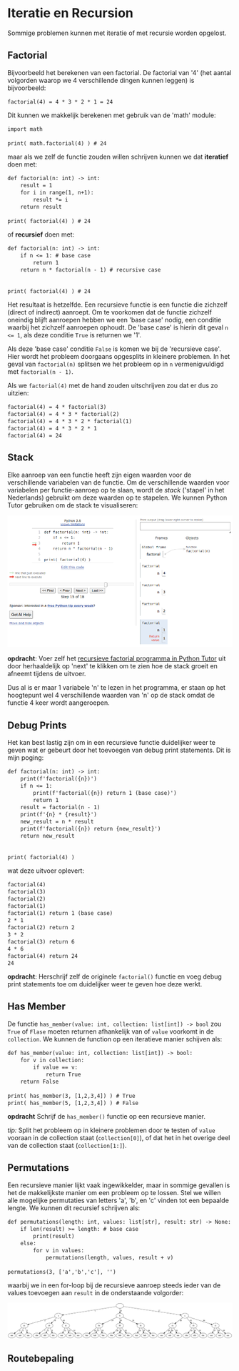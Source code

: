 # Iteratie en Recursion

Sommige problemen kunnen met iteratie of met recursie worden
opgelost.

## Factorial
Bijvoorbeeld het berekenen van een factorial. De factorial
van '4' (het aantal volgorden waarop we 4 verschillende dingen kunnen
leggen) is bijvoorbeeld:

```
factorial(4) = 4 * 3 * 2 * 1 = 24
```

Dit kunnen we makkelijk berekenen met gebruik van de 'math' module:

```
import math

print( math.factorial(4) ) # 24
```

maar als we zelf de functie zouden willen schrijven kunnen we dat
**iteratief** doen met:

```
def factorial(n: int) -> int:
    result = 1
    for i in range(1, n+1):
        result *= i
    return result

print( factorial(4) ) # 24
```

of **recursief** doen met:

```
def factorial(n: int) -> int:
    if n <= 1: # base case 
        return 1
    return n * factorial(n - 1) # recursive case


print( factorial(4) ) # 24
```

Het resultaat is hetzelfde. Een recursieve functie is een functie die
zichzelf (direct of indirect) aanroept. Om te voorkomen dat de functie
zichzelf oneindig blijft aanroepen hebben we een 'base case' nodig,
een conditie waarbij het zichzelf aanroepen ophoudt. De 'base case' is
hierin dit geval `n <= 1`, als deze conditie `True` is returnen we '1'.

Als deze 'base case' conditie `False` is komen we bij de 'recursieve
case'. Hier wordt het probleem doorgaans opgesplits in kleinere
problemen. In het geval van `factorial(n)` splitsen we het probleem op
in `n` vermenigvuldigd met `factorial(n - 1)`.

Als we `factorial(4)` met de hand zouden uitschrijven zou dat er dus
zo uitzien:

```
factorial(4) = 4 * factorial(3)
factorial(4) = 4 * 3 * factorial(2)
factorial(4) = 4 * 3 * 2 * factorial(1)
factorial(4) = 4 * 3 * 2 * 1
factorial(4) = 24
```

## Stack

Elke aanroep van een functie heeft zijn eigen waarden voor de
verschillende variabelen van de functie. Om de verschillende waarden
voor variabelen per functie-aanroep op te slaan, wordt de *stack*
('stapel' in het Nederlands) gebruikt om deze waarden op te
stapelen. We kunnen Python Tutor gebruiken om de stack te
visualiseren:

![python_tutor_stack.png](python_tutor_stack.png)

**opdracht**: Voer zelf het [recursieve factorial programma in Python Tutor](https://pythontutor.com/render.html#code=def%20factorial%28n%3A%20int%29%20-%3E%20int%3A%0A%20%20%20%20if%20n%20%3C%3D%201%3A%0A%20%20%20%20%20%20%20%20return%201%0A%20%20%20%20return%20n%20*%20factorial%28n%20-%201%29%0A%0Aprint%28%20factorial%284%29%20%29&cumulative=false&curInstr=14&heapPrimitives=nevernest&mode=display&origin=opt-frontend.js&py=3&rawInputLstJSON=%5B%5D&textReferences=false) uit door herhaaldelijk op 'next' te klikken om te zien hoe de stack groeit en afneemt tijdens de uitvoer.

Dus al is er maar 1 variabele 'n' te lezen in het programma, er staan
op het hoogtepunt wel 4 verschillende waarden van 'n' op de stack
omdat de functie 4 keer wordt aangeroepen.

## Debug Prints

Het kan best lastig zijn om in een recursieve functie duidelijker weer
te geven wat er gebeurt door het toevoegen van debug print
statements. Dit is mijn poging:

```
def factorial(n: int) -> int:
    print(f'factorial({n})')
    if n <= 1:
        print(f'factorial({n}) return 1 (base case)')
        return 1
    result = factorial(n - 1)
    print(f'{n} * {result}')
    new_result = n * result
    print(f'factorial({n}) return {new_result}')
    return new_result


print( factorial(4) )
```

wat deze uitvoer oplevert:

```
factorial(4)
factorial(3)
factorial(2)
factorial(1)
factorial(1) return 1 (base case)
2 * 1
factorial(2) return 2
3 * 2
factorial(3) return 6
4 * 6
factorial(4) return 24
24
```

**opdracht**: Herschrijf zelf de originele `factorial()` functie en
voeg debug print statements toe om duidelijker weer te geven hoe deze
werkt.


## Has Member

De functie `has_member(value: int, collection: list[int]) -> bool` zou
`True` of `Flase` moeten returnen afhankelijk van of `value` voorkomt
in de `collection`. We kunnen de function op een iteratieve manier
schijven als:

```
def has_member(value: int, collection: list[int]) -> bool:
    for v in collection:
        if value == v:
            return True
    return False

print( has_member(3, [1,2,3,4]) ) # True
print( has_member(5, [1,2,3,4]) ) # False
```

**opdracht** Schrijf de `has_member()` functie op een recursieve manier.

*tip:* Split het probleem op in kleinere problemen door te testen of
 `value` vooraan in de collection staat (`collection[0]`), of dat het
 in het overige deel van de collection staat (`collection[1:]`).

## Permutations

Een recursieve manier lijkt vaak ingewikkelder, maar in sommige
gevallen is het de makkelijkste manier om een probleem op te
lossen. Stel we willen alle mogelijke permutaties van letters 'a', 'b', en 'c'
vinden tot een bepaalde lengte. We kunnen dit recursief schrijven als:

```
def permutations(length: int, values: list[str], result: str) -> None:
    if len(result) >= length: # base case
        print(result)
    else:
        for v in values:
            permutations(length, values, result + v)

permutations(3, ['a','b','c'], '')
```

waarbij we in een for-loop bij de recursieve aanroep steeds ieder van de values
toevoegen aan `result` in de onderstaande volgorder:

![permutations.png](permutations.png)



## Routebepaling